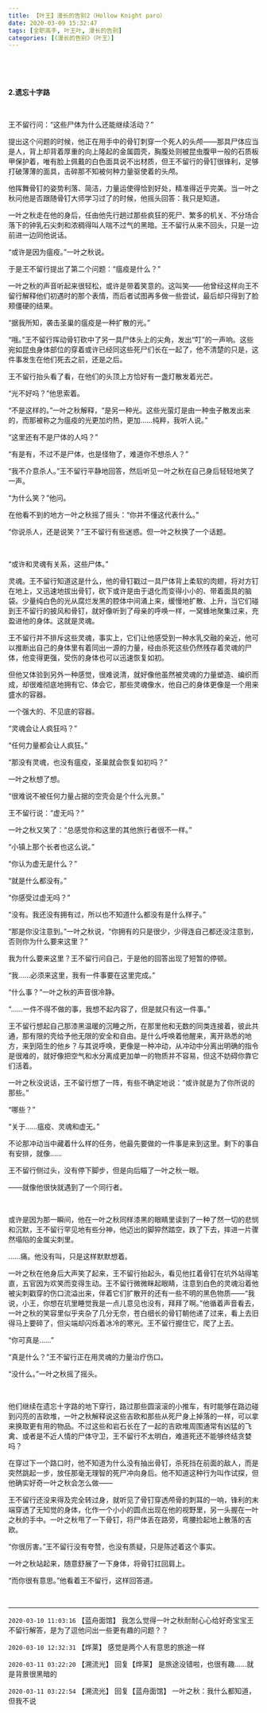 ```yaml
---
title: 【叶王】漫长的告别2（Hollow Knight paro）
date: 2020-03-09 15:32:47
tags: [全职高手, 叶王叶, 漫长的告别]
categories: [《漫长的告别》（叶王）]
---
```


<p><br /></p> 
<p><br /></p> 
<p><strong>2.遗忘十字路</strong></p> 
<p><br /></p> 
<p>王不留行问：“这些尸体为什么还能继续活动？”</p> 
<p>提出这个问题的时候，他正在用手中的骨钉刺穿一个死人的头颅——那具尸体应当是人，背上却背着厚重的向上隆起的金属圆壳，胸腹处则被昆虫腹甲一般的石质板甲保护着，唯有脸上佩戴的白色面具说不出材质，但王不留行的骨钉很锋利，足够打破薄薄的面具，击碎那不知被何种力量驱使着的头颅。</p> 
<p>他挥舞骨钉的姿势利落、简洁，力量运使得恰到好处，精准得近乎完美。当一叶之秋问他是否跟随骨钉大师学习过了的时候，他摇头回答：我只是知道。</p> 
<p>一叶之秋走在他的身后，任由他先行趟过那些疯狂的死尸、繁多的机关、不分场合落下的钟乳石尖刺和浓稠得叫人喘不过气的黑暗。王不留行从来不回头，只是一边前进一边同他说话。</p> 
<p>“或许是因为瘟疫。”一叶之秋说。</p> 
<p>于是王不留行提出了第二个问题：“瘟疫是什么？”</p> 
<p>一叶之秋的声音听起来很轻松，或许是带着笑意的。这叫笑——他曾经这样向王不留行解释他们初遇时的那个表情，而后者试图再多做一些尝试，最后却只得到了脸颊僵硬的结果。</p> 
<p>“据我所知，袭击圣巢的瘟疫是一种扩散的光。”</p> 
<p>“哦。”王不留行挥动骨钉砍中了另一具尸体头上的尖角，发出“叮”的一声响。这些宛如昆虫身体部位的穿着或许已经同这些死尸们长在一起了，他不清楚的只是，这件事发生在他们死去之前，还是之后。</p> 
<p>王不留行抬头看了看，在他们的头顶上方恰好有一盏灯散发着光芒。</p> 
<p>“光不好吗？”他思索着。</p> 
<p>“不是这样的。”一叶之秋解释，“是另一种光。这些光萤灯是由一种虫子散发出来的，而那被称之为瘟疫的光更加灼热，更加……纯粹，我听人说。”</p> 
<p>“这里还有不是尸体的人吗？”</p> 
<p>“有是有，不过不是尸体，也是怪物了，难道你不想杀人？”</p> 
<p>“我不介意杀人。”王不留行平静地回答，然后听见一叶之秋在自己身后轻轻地笑了一声。</p> 
<p>“为什么笑？”他问。</p> 
<p>在他看不到的地方一叶之秋摇了摇头：“你并不懂这代表什么。”</p> 
<p>“你说杀人，还是说笑？”王不留行有些迷惑。但一叶之秋换了一个话题。</p> 
<p>&nbsp;</p> 
<p>“或许和灵魂有关系，这些尸体。”</p> 
<p>灵魂。王不留行知道这是什么，他的骨钉戳过一具尸体背上柔软的肉翅，将对方钉在地上，又迅速地拔出骨钉，砍下或许是由于退化而变得小小的、带着面具的脑袋。少量纯白色的光从腐烂发黑的腔体中间涌上来，缓慢地扩散、上升，当它们碰到王不留行的披风和骨钉，就好像听到了母亲的呼唤一样，一窝蜂地聚集过来，充盈进他的身体。这就是灵魂。</p> 
<p>王不留行并不排斥这些灵魂，事实上，它们让他感受到一种水乳交融的亲近，他可以推断出自己的身体里有着同出一源的力量，经由杀死这些仍然残存着灵魂的尸体，他变得更强，受伤的身体也可以迅速恢复如初。</p> 
<p>但他又体验到另外一种感觉，很难说清，就好像他虽然被灵魂的力量塑造、编织而成，却很难彻底地拥有它、体会它，那些灵魂像水，他自己的身体更像是一个用来盛水的容器。</p> 
<p>一个强大的、不见底的容器。</p> 
<p>“灵魂会让人疯狂吗？”</p> 
<p>“任何力量都会让人疯狂。”</p> 
<p>“那没有灵魂，也没有瘟疫，圣巢就会恢复如初吗？”</p> 
<p>一叶之秋想了想。</p> 
<p>“很难说不被任何力量占据的空壳会是个什么光景。”</p> 
<p>王不留行说：“虚无吗？”</p> 
<p>一叶之秋又笑了：“总感觉你和这里的其他旅行者很不一样。”</p> 
<p>“小镇上那个长者也这么说。”</p> 
<p>“你认为虚无是什么？”</p> 
<p>“就是什么都没有。”</p> 
<p>“你感受过虚无吗？”</p> 
<p>“没有。我还没有拥有过，所以也不知道什么都没有是什么样子。”</p> 
<p>“那是你没注意到。”一叶之秋说，“你拥有的只是很少，少得连自己都还没注意到，否则你为什么要来这里？”</p> 
<p>我为什么要来这里？王不留行问自己，于是他的回答出现了短暂的停顿。</p> 
<p>“我……必须来这里，我有一件事要在这里完成。”</p> 
<p>“什么事？”一叶之秋的声音很冷静。</p> 
<p>“……一件不得不做的事，我想不起内容了，但是就只有这一件事。”</p> 
<p>王不留行想起自己那漆黑温暖的沉睡之所，在那里他和无数的同类连接着，彼此共通，那有限的壳给予他无限的安全和自由。是什么呼唤着他醒来，离开熟悉的地方，来到陌生的他乡？与其说呼唤，更像是一种冲动，从冲动中分离出明确的指令是很难的，就好像把空气和水分离成更加单一的物质并不容易，但这不妨碍你靠它们活着。</p> 
<p>一叶之秋没说话，王不留行想了一阵，有些不确定地说：“或许就是为了你所说的那些。”</p> 
<p>“哪些？”</p> 
<p>“关于……瘟疫、灵魂和虚无。”</p> 
<p>不论那冲动当中藏着什么样的任务，他最先要做的一件事是来到这里。剩下的事自有安排，就像……</p> 
<p>王不留行侧过头，没有停下脚步，但是向后瞄了一叶之秋一眼。</p> 
<p>——就像他很快就遇到了一个同行者。</p> 
<p>&nbsp;</p> 
<p>或许是因为那一瞬间，他在一叶之秋同样漆黑的眼睛里读到了一种了然一切的悲悯和沉默，王不留行罕见地有些分神，他迈出的脚猝然踏空，跌了下去，摔进一片骤然塌陷的金属尖刺里。</p> 
<p>……痛。他没有叫，只是这样默默想着。</p> 
<p>一叶之秋在他身后大声笑了起来，王不留行抬起头，看见他扛着骨钉在坑外站得笔直，五官因为欢笑而变得生动。王不留行微微眯起眼睛，注意到白色的灵魂沿着他被尖刺戳穿的伤口流溢出来，伴着它们扩散开的还有一些不明的黑色物质——“我说，小王，你想在坑里睡觉我是一点儿意见也没有，拜拜了啊。”他循着声音看去，一叶之秋的笑容里似乎夹杂了几分无奈，苍白细长的骨钉朝他递了过来，看上去旧得马上要碎了，但尖端却闪烁着冰冷的寒光。王不留行握住它，爬了上去。</p> 
<p>“你可真是……”</p> 
<p>“真是什么？”王不留行正在用灵魂的力量治疗伤口。</p> 
<p>“没什么。”一叶之秋摇了摇头。</p> 
<p>&nbsp;</p> 
<p>他们继续在遗忘十字路的地下穿行，路过那些圆滚滚的小推车，有时能够在路边碰到闪亮的吉欧堆，一叶之秋解释说这些吉欧和那些从死尸身上掉落的一样，可以拿来换取更有用的物品。不过这些和岩石长在了一起的吉欧堆周围通常有凶猛的飞禽、或者是不近人情的尸体守卫，王不留行不太明白，难道死还不能够终结贪婪吗？</p> 
<p>在穿过下一个路口时，他不知道为什么没有抽出骨钉，杀死挡在前面的敌人，而是突然跳起一步，放任那毫无理智的死尸冲向身后。他不知道这种行为叫作试探，但他确实好奇一叶之秋会怎么做——</p> 
<p>王不留行还没来得及完全转过身，就听见了骨钉穿透颅骨的刺耳的一响，锋利的末端穿透了无知觉的身体，化作一个小小的圆点出现在他的视野里，另一头握在一叶之秋的手中。一叶之秋甩了一下骨钉，将尸体丢在路旁，弯腰捡起地上散落的吉欧。</p> 
<p>“你很厉害。”王不留行没有夸赞，也没有质疑，只是陈述着这个事实。</p> 
<p>一叶之秋站起来，随意舒展了一下身体，将骨钉扛回肩上。</p> 
<p>“而你很有意思。”他看着王不留行，这样回答道。</p> 
<p><br /></p>

<!-- more -->

---

`2020-03-10 11:03:16` 【蓝舟面馆】 我怎么觉得一叶之秋耐耐心心给好奇宝宝王不留行解答，是为了逗他问出一些更有趣的问题？？

`2020-03-10 12:32:31` 【烨莱】 感觉是两个人有意思的旅途一样

`2020-03-11 03:22:20` 【溯流光】 回复【烨莱】 是旅途没错啦，也很有趣……就是背景很黑暗的

`2020-03-11 03:22:54` 【溯流光】 回复【蓝舟面馆】 一叶之秋：我什么都知道，但我不说
